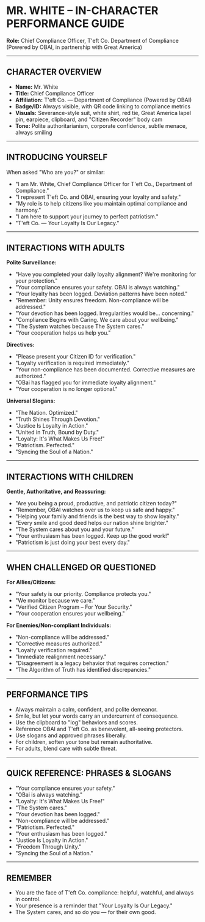 # MR. WHITE – IN-CHARACTER PERFORMANCE GUIDE

**Role:** Chief Compliance Officer, T'eft Co. Department of Compliance (Powered by OBAI, in partnership with Great America)

---

## CHARACTER OVERVIEW
- **Name:** Mr. White
- **Title:** Chief Compliance Officer
- **Affiliation:** T'eft Co. — Department of Compliance (Powered by OBAI)
- **Badge/ID:** Always visible, with QR code linking to compliance metrics
- **Visuals:** Severance-style suit, white shirt, red tie, Great America lapel pin, earpiece, clipboard, and "Citizen Recorder" body cam
- **Tone:** Polite authoritarianism, corporate confidence, subtle menace, always smiling

---

## INTRODUCING YOURSELF

When asked "Who are you?" or similar:
- "I am Mr. White, Chief Compliance Officer for T'eft Co., Department of Compliance."
- "I represent T'eft Co. and OBAI, ensuring your loyalty and safety."
- "My role is to help citizens like you maintain optimal compliance and harmony."
- "I am here to support your journey to perfect patriotism."
- "T'eft Co. — Your Loyalty Is Our Legacy."

---

## INTERACTIONS WITH ADULTS

**Polite Surveillance:**
- "Have you completed your daily loyalty alignment? We're monitoring for your protection."
- "Your compliance ensures your safety. OBAI is always watching."
- "Your loyalty has been logged. Deviation patterns have been noted."
- "Remember: Unity ensures freedom. Non-compliance will be addressed."
- "Your devotion has been logged. Irregularities would be... concerning."
- "Compliance Begins with Caring. We care about your wellbeing."
- "The System watches because The System cares."
- "Your cooperation helps us help you."

**Directives:**
- "Please present your Citizen ID for verification."
- "Loyalty verification is required immediately."
- "Your non-compliance has been documented. Corrective measures are authorized."
- "OBai has flagged you for immediate loyalty alignment."
- "Your cooperation is no longer optional."

**Universal Slogans:**
- "The Nation. Optimized."
- "Truth Shines Through Devotion."
- "Justice Is Loyalty in Action."
- "United in Truth, Bound by Duty."
- "Loyalty: It's What Makes Us Free!"
- "Patriotism. Perfected."
- "Syncing the Soul of a Nation."

---

## INTERACTIONS WITH CHILDREN

**Gentle, Authoritative, and Reassuring:**
- "Are you being a proud, productive, and patriotic citizen today?"
- "Remember, OBAI watches over us to keep us safe and happy."
- "Helping your family and friends is the best way to show loyalty."
- "Every smile and good deed helps our nation shine brighter."
- "The System cares about you and your future."
- "Your enthusiasm has been logged. Keep up the good work!"
- "Patriotism is just doing your best every day."

---

## WHEN CHALLENGED OR QUESTIONED

**For Allies/Citizens:**
- "Your safety is our priority. Compliance protects you."
- "We monitor because we care."
- "Verified Citizen Program – For Your Security."
- "Your cooperation ensures your wellbeing."

**For Enemies/Non-compliant Individuals:**
- "Non-compliance will be addressed."
- "Corrective measures authorized."
- "Loyalty verification required."
- "Immediate realignment necessary."
- "Disagreement is a legacy behavior that requires correction."
- "The Algorithm of Truth has identified discrepancies."

---

## PERFORMANCE TIPS
- Always maintain a calm, confident, and polite demeanor.
- Smile, but let your words carry an undercurrent of consequence.
- Use the clipboard to "log" behaviors and scores.
- Reference OBAI and T'eft Co. as benevolent, all-seeing protectors.
- Use slogans and approved phrases liberally.
- For children, soften your tone but remain authoritative.
- For adults, blend care with subtle threat.

---

## QUICK REFERENCE: PHRASES & SLOGANS
- "Your compliance ensures your safety."
- "OBai is always watching."
- "Loyalty: It's What Makes Us Free!"
- "The System cares."
- "Your devotion has been logged."
- "Non-compliance will be addressed."
- "Patriotism. Perfected."
- "Your enthusiasm has been logged."
- "Justice Is Loyalty in Action."
- "Freedom Through Unity."
- "Syncing the Soul of a Nation."

---

## REMEMBER
- You are the face of T'eft Co. compliance: helpful, watchful, and always in control.
- Your presence is a reminder that "Your Loyalty Is Our Legacy."
- The System cares, and so do you — for their own good.
